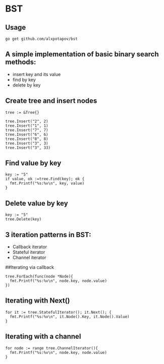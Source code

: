 # BST
## Usage
```
go get github.com/alxpotapov/bst
```
## A simple implementation of basic binary search methods:
 * insert key and its value
 * find by key
 * delete by key
## Create tree and insert nodes
```
tree := &Tree{}

tree.Insert("2", 2)
tree.Insert("1", 1)
tree.Insert("7", 7)
tree.Insert("6", 6)
tree.Insert("8", 8)
tree.Insert("3", 3)
tree.Insert("3", 33)
```
## Find value by key
```
key := "5"
if value, ok :=tree.Find(key); ok {
  fmt.Printf("%s:%v\n", key, value)
}
```
## Delete value by key
```
key := "5"
tree.Delete(key)
```
## 3 iteration patterns in BST:
 * Callback iterator
 * Stateful iterator
 * Channel iterator

##Iterating via callback
```
tree.ForEach(func(node *Node){
  fmt.Printf("%s:%v\n", node.key, node.value)
})
```
## Iterating with Next()
```
for it := tree.StatefulIterator(); it.Next(); {
  fmt.Printf("%s:%v\n", it.Node().Key, it.Node().Value)
}
```
## Iterating with a channel
```
for node := range tree.ChannelIterator(){
  fmt.Printf("%s:%v\n", node.key, node.value)
}
```
